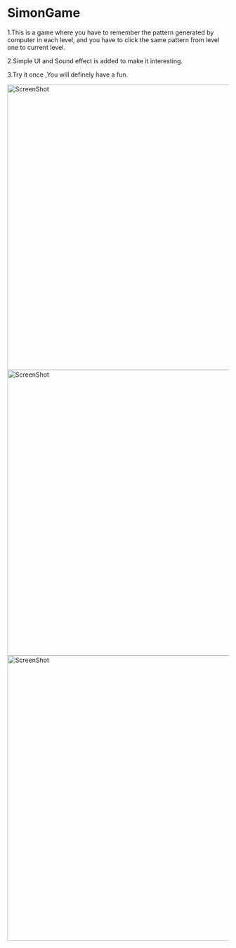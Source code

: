 # SimonGame
 1.This is a game where you have to remember the pattern generated by computer in each level, and you have to click the same pattern from level one to current level.
 
 2.Simple UI and Sound effect is added to make it interesting.
 
 3.Try it once ,You will definely have a fun.

<img src="https://user-images.githubusercontent.com/55937021/104404511-d30dbd80-5580-11eb-82ca-77dc32a77a04.png" alt="ScreenShot" width=650/>
<img src="https://user-images.githubusercontent.com/55937021/104404510-d2752700-5580-11eb-9e3f-95e8eb61202c.png" alt="ScreenShot" width=650/>
<img src="https://user-images.githubusercontent.com/55937021/104404501-d143fa00-5580-11eb-86d8-668d1062cd67.png" alt="ScreenShot" width=650/>

